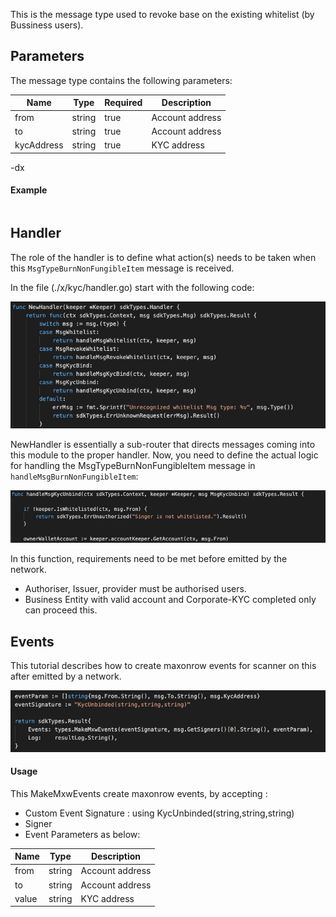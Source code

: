 This is the message type used to revoke base on the existing whitelist (by Bussiness users).

<!-- type MsgKycUnbind struct {
	From       sdkTypes.AccAddress `json:"from"`
	To         sdkTypes.AccAddress `json:"to"`
	KycAddress string              `json:"kycAddress"`
} -->

## Parameters

The message type contains the following parameters:

| Name | Type | Required | Description                 |
| ---- | ---- | -------- | --------------------------- |
| from | string | true   | Account address| |
| to | string | true   | Account address| |
| kycAddress | string | true   | KYC address| |


-dx
#### Example

```

```

## Handler

The role of the handler is to define what action(s) needs to be taken when this `MsgTypeBurnNonFungibleItem` message is received.

In the file (./x/kyc/handler.go) start with the following code:

![Image-1](../pic/Whitelist_01.png)


NewHandler is essentially a sub-router that directs messages coming into this module to the proper handler.
Now, you need to define the actual logic for handling the MsgTypeBurnNonFungibleItem message in `handleMsgBurnNonFungibleItem`:

![Image-2](../pic/KycUnbind_02.png)


In this function, requirements need to be met before emitted by the network.

* Authoriser, Issuer, provider must be authorised users.
* Business Entity with valid account and Corporate-KYC completed only can proceed this.


## Events
This tutorial describes how to create maxonrow events for scanner on this after emitted by a network.

![Image-1](../pic/KycUnbind_03.png)


#### Usage
This MakeMxwEvents create maxonrow events, by accepting :

* Custom Event Signature : using KycUnbinded(string,string,string)
* Signer
* Event Parameters as below:

| Name | Type | Description                 |
| ---- | ---- | --------------------------- |
| from | string | Account address| |
| to | string | Account address| |
| value | string | KYC address| |
